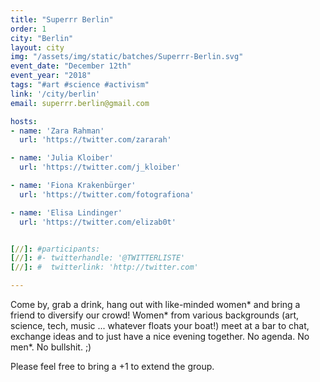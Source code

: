 ```yaml
---
title: "Superrr Berlin"
order: 1
city: "Berlin"
layout: city
img: "/assets/img/static/batches/Superrr-Berlin.svg"
event_date: "December 12th"
event_year: "2018"
tags: "#art #science #activism"
link: '/city/berlin'
email: superrr.berlin@gmail.com

hosts:
- name: 'Zara Rahman'
  url: 'https://twitter.com/zararah'

- name: 'Julia Kloiber'
  url: 'https://twitter.com/j_kloiber'

- name: 'Fiona Krakenbürger'
  url: 'https://twitter.com/fotografiona'

- name: 'Elisa Lindinger'
  url: 'https://twitter.com/elizab0t'


[//]: #participants:
[//]: #- twitterhandle: '@TWITTERLISTE'
[//]: #  twitterlink: 'http://twitter.com'

---
```

Come by, grab a drink, hang out with like-minded women* and bring a friend to diversify our crowd! Women* from various backgrounds (art, science, tech, music ... whatever floats your boat!) meet at a bar to chat, exchange ideas and to just have a nice evening together.
No agenda. No men*. No bullshit. ;)

Please feel free to bring a +1 to extend the group.








